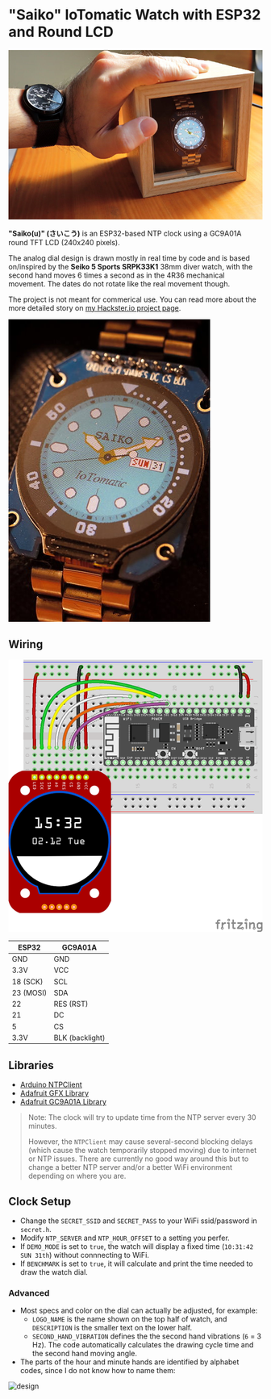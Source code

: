 # "Saiko" IoTomatic Watch with ESP32 and Round LCD

![saiko](saiko.JPG)

**"Saiko(u)" (さいこう)** is an ESP32-based NTP clock using a GC9A01A round TFT LCD (240x240 pixels).

The analog dial design is drawn mostly in real time by code and is based on/inspired by the **Seiko 5 Sports SRPK33K1** 38mm diver watch, with the second hand moves 6 times a second as in the 4R36 mechanical movement. The dates do not rotate like the real movement though.

The project is not meant for commerical use. You can read more about the more detailed story on [my Hackster.io project page](https://www.hackster.io/alankrantas/saiko-iotomatic-watch-d619e5).

![saiko-dial](saiko-dial.JPG)

## Wiring

![wiring](wiring.png)

| ESP32 | GC9A01A |
| --- | --- |
| GND | GND |
| 3.3V | VCC |
| 18 (SCK) | SCL |
| 23 (MOSI) | SDA |
| 22 | RES (RST) |
| 21 | DC |
| 5 | CS |
| 3.3V | BLK (backlight) |

## Libraries

- [Arduino NTPClient](https://github.com/arduino-libraries/NTPClient)
- [Adafruit GFX Library](https://github.com/adafruit/Adafruit-GFX-Library)
- [Adafruit GC9A01A Library](https://github.com/adafruit/Adafruit_GC9A01A)

> Note: The clock will try to update time from the NTP server every 30 minutes.
>
> However, the `NTPClient` may cause several-second blocking delays (which cause the watch temporarily stopped moving) due to internet or NTP issues. There are currently no good way around this but to change a better NTP server and/or a better WiFi environment depending on where you are.

## Clock Setup

- Change the `SECRET_SSID` and `SECRET_PASS` to your WiFi ssid/password in `secret.h`.
- Modify `NTP_SERVER` and `NTP_HOUR_OFFSET` to a setting you perfer.
- If `DEMO_MODE` is set to `true`, the watch will display a fixed time (`10:31:42 SUN 31th`) without connnecting to WiFi.
- If `BENCHMARK` is set to `true`, it will calculate and print the time needed to draw the watch dial.

### Advanced

- Most specs and color on the dial can actually be adjusted, for example:
  - `LOGO_NAME` is the name shown on the top half of watch, and `DESCRIPTION` is the smaller text on the lower half.
  - `SECOND_HAND_VIBRATION` defines the the second hand vibrations (`6` = 3 Hz). The code automatically calculates the drawing cycle time and the second hand moving angle.
- The parts of the hour and minute hands are identified by alphabet codes, since I do not know how to name them:

![design](design.png)
